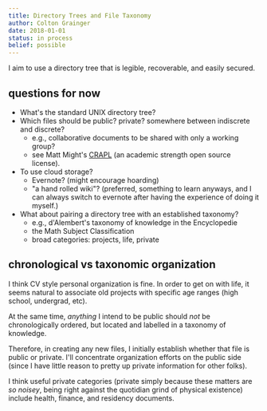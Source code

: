 ```yaml
---
title: Directory Trees and File Taxonomy
author: Colton Grainger
date: 2018-01-01
status: in process 
belief: possible
---
```


I aim to use a directory tree that is legible, recoverable, and easily secured.

## questions for now

- What's the standard UNIX directory tree? 
- Which files should be public? private? somewhere between indiscrete and discrete?
	- e.g., collaborative documents to be shared with only a working group?
	- see Matt Might's [CRAPL](http://matt.might.net/articles/crapl) (an academic strength open source license).
- To use cloud storage?
	- Evernote? (might encourage hoarding)
	- "a hand rolled wiki"? (preferred, something to learn anyways, and I can always switch to evernote after having the experience of doing it myself.)
- What about pairing a directory tree with an established taxonomy?
	- e.g., d'Alembert's taxonomy of knowledge in the Encyclopedie
	- the Math Subject Classification
	- broad categories: projects, life, private 

## chronological vs taxonomic organization

I think CV style personal organization is fine. In order to get on with life, it seems natural to associate old projects with specific age ranges (high school, undergrad, etc).

At the same time, *anything* I intend to be public should *not* be chronologically ordered, but located and labelled in a taxonomy of knowledge.

Therefore, in creating any new files, I initially establish whether that file is public or private. I'll concentrate organization efforts on the public side (since I have little reason to pretty up private information for other folks).

I think useful private categories (private simply because these matters are *so noisey*, being right against the quotidian grind of physical existence) include health, finance, and residency documents. 
